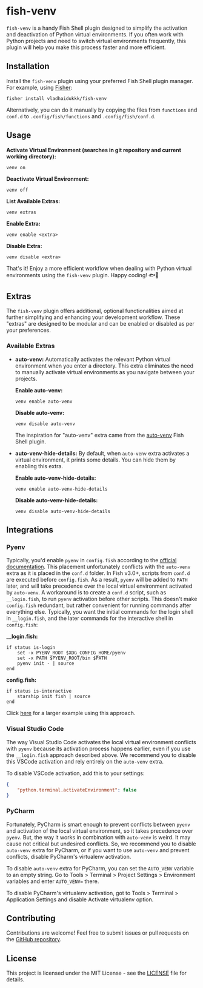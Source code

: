 # fish-venv

`fish-venv` is a handy Fish Shell plugin designed to simplify the activation and deactivation of Python virtual environments. If you often work with Python projects and need to switch virtual environments frequently, this plugin will help you make this process faster and more efficient.

## Installation

Install the `fish-venv` plugin using your preferred Fish Shell plugin manager. For example, using [Fisher](https://github.com/jorgebucaran/fisher):

```shell
fisher install vladhaidukkk/fish-venv
```

Alternatively, you can do it manually by copying the files from `functions` and `conf.d` to `.config/fish/functions` and `.config/fish/conf.d`.

## Usage

**Activate Virtual Environment (searches in git repository and current working directory):**

```shell
venv on
```

**Deactivate Virtual Environment:**

```shell
venv off
```

**List Available Extras:**

```shell
venv extras
```

**Enable Extra:**

```shell
venv enable <extra>
```

**Disable Extra:**

```shell
venv disable <extra>
```

That's it! Enjoy a more efficient workflow when dealing with Python virtual environments using the `fish-venv` plugin. Happy coding! 🐟🐍

## Extras

The `fish-venv` plugin offers additional, optional functionalities aimed at further simplifying and enhancing your development workflow. These "extras" are designed to be modular and can be enabled or disabled as per your preferences.

### Available Extras

- **auto-venv:** Automatically activates the relevant Python virtual environment when you enter a directory. This extra eliminates the need to manually activate virtual environments as you navigate between your projects.

    **Enable auto-venv:**

    ```shell
    venv enable auto-venv
    ```

    **Disable auto-venv:**

    ```shell
    venv disable auto-venv
    ```

    The inspiration for "auto-venv" extra came from the [auto-venv](https://github.com/nakulj/auto-venv) Fish Shell plugin.

- **auto-venv-hide-details:** By default, when `auto-venv` extra activates a virtual environment, it prints some details. You can hide them by enabling this extra.

    **Enable auto-venv-hide-details:**

    ```shell
    venv enable auto-venv-hide-details
    ```

    **Disable auto-venv-hide-details:**

    ```shell
    venv disable auto-venv-hide-details
    ```

## Integrations

### Pyenv

Typically, you'd enable `pyenv` in `config.fish` according to the [official documentation](https://github.com/pyenv/pyenv?tab=readme-ov-file#getting-pyenv). This placement unfortunately conflicts with the `auto-venv` extra as it is placed in the `conf.d` folder. In Fish v3.0+, scripts from `conf.d` are executed before `config.fish`. As a result, `pyenv` will be added to `PATH` later, and will take precedence over the local virtual environment activated by `auto-venv`. A workaround is to create a `conf.d` script, such as `__login.fish`, to run `pyenv` activation before other scripts. This doesn't make `config.fish` redundant, but rather convenient for running commands after everything else. Typically, you want the initial commands for the login shell in `__login.fish`, and the later commands for the interactive shell in `config.fish`:

**__login.fish:**

```shell
if status is-login
    set -x PYENV_ROOT $XDG_CONFIG_HOME/pyenv
    set -x PATH $PYENV_ROOT/bin $PATH
    pyenv init - | source
end
```

**config.fish:**

```shell
if status is-interactive
    starship init fish | source
end
```

Click [here](https://github.com/vladhaidukkk/dotfiles/tree/main/.config/fish) for a larger example using this approach.

### Visual Studio Code

The way Visual Studio Code activates the local virtual environment conflicts with `pyenv` because its activation process happens earlier, even if you use the `__login.fish` approach described above. We recommend you to disable this VSCode activation and rely entirely on the `auto-venv` extra.

To disable VSCode activation, add this to your settings:

```json
{
    "python.terminal.activateEnvironment": false
}
```

### PyCharm

Fortunately, PyCharm is smart enough to prevent conflicts between `pyenv` and activation of the local virtual environment, so it takes precedence over `pyenv`. But, the way it works in combination with `auto-venv` is weird. It may cause not critical but undesired conflicts. So, we recommend you to disable `auto-venv` extra for PyCharm, or if you want to use `auto-venv` and prevent conflicts, disable PyCharm's virtualenv activation.

To disable `auto-venv` extra for PyCharm, you can set the `AUTO_VENV` variable to an empty string. Go to Tools > Terminal > Project Settings > Environment variables and enter `AUTO_VENV=` there.

To disable PyCharm's virtualenv activation, got to Tools > Terminal > Application Settings and disable Activate virtualenv option.

## Contributing

Contributions are welcome! Feel free to submit issues or pull requests on the [GitHub repository](https://github.com/vladhaidukkk/fish-venv).

## License

This project is licensed under the MIT License - see the [LICENSE](LICENSE) file for details.
